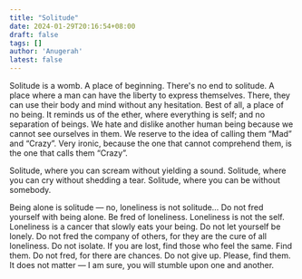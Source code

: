 ```yaml
---
title: "Solitude"
date: 2024-01-29T20:16:54+08:00
draft: false
tags: []
author: 'Anugerah'
latest: false
---
```


Solitude is a womb. A place of beginning. There's no end to solitude. A place where a man can have the liberty to express themselves. There, they can use their body and mind without any hesitation. Best of all, a place of no being. It reminds us of the ether, where everything is self; and no separation of beings. We hate and dislike another human being because we cannot see ourselves in them. We reserve to the idea of calling them “Mad” and “Crazy”. Very ironic, because the one that cannot comprehend them, is the one that calls them “Crazy”.

Solitude, where you can scream without yielding a sound. Solitude, where you can cry without shedding a tear. Solitude, where you can be without somebody.

Being alone is solitude — no, loneliness is not solitude… Do not fred yourself with being alone. Be fred of loneliness. Loneliness is not the self. Loneliness is a cancer that slowly eats your being. Do not let yourself be lonely. Do not fred the company of others, for they are the cure of all loneliness. Do not isolate. If you are lost, find those who feel the same. Find them. Do not fred, for there are chances. Do not give up. Please, find them. It does not matter — I am sure, you will stumble upon one and another.